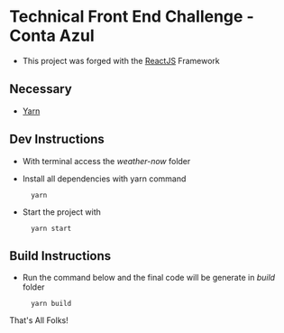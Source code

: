 # Technical Front End Challenge - Conta Azul

- This project was forged with the [ReactJS](https://reactjs.org/) Framework

## Necessary
* [Yarn](https://yarnpkg.com/lang/en/docs/install)

## Dev Instructions
* With terminal access the <i>weather-now</i> folder
* Install all dependencies with yarn command

        yarn
* Start the project with

        yarn start


## Build Instructions
* Run the command below and the final code will be generate in <i>build</i> folder

        yarn build


That's All Folks!